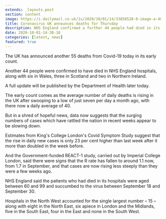 ```yaml
---
extends: _layouts.post
section: content
image: https://i.dailymail.co.uk/1s/2020/10/01/14/33858528-0-image-a-40_1601558067994.jpg 
title: Coronavirus UK announces deaths for Thursday 
description: NHS England confirmed a further 44 people had died in its hospitals, along with six in Wales, three in Scotland and two in Northern Ireland. A full update will be published this afternoon. 
date: 2020-10-01-14-38-16 
categories: [latest, news] 
featured: true 
--- 
```

The UK has announced another 55 deaths from Covid-19 today in its early count.

Another 44 people were confirmed to have died in NHS England hospitals, along with six in Wales, three in Scotland and two in Northern Ireland. 

A full update will be published by the Department of Health later today.

The early count comes as the average number of daily deaths is rising in the UK after swooping to a low of just seven per day a month ago, with there now a daily average of 40.

But in a shred of hopeful news, data now suggests that the surging numbers of cases which have rattled the nation in recent weeks appear to be slowing down.

Estimates from King's College London's Covid Symptom Study suggest that the rise in daily new cases is only 23 per cent higher than last week after it more than doubled in the week before.

And the Government-funded REACT-1 study, carried out by Imperial College London, said there were signs that the R rate has fallen to around 1.1 now, from 1.7 in September, and that cases are now rising less steeply than they were a few weeks ago.





NHS England said the patients who had died in its hospitals were aged between 60 and 99 and succumbed to the virus between September 18 and September 30.

Hospitals in the North West accounted for the single largest number – 15 – along with eight in the North East, six apiece in London and the Midlands, five in the South East, four in the East and none in the South West. 

